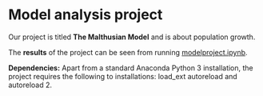 # Model analysis project

Our project is titled **The Malthusian Model** and is about population growth.

The **results** of the project can be seen from running [modelproject.ipynb](modelproject.ipynb).

**Dependencies:** Apart from a standard Anaconda Python 3 installation, the project requires the following to installations: load_ext autoreload and
autoreload 2.
